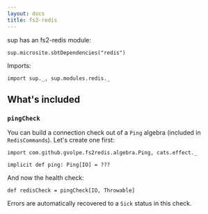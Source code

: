 ```yaml
---
layout: docs
title: fs2-redis
---
```


sup has an fs2-redis module:

```tut:passthrough
sup.microsite.sbtDependencies("redis")
```

Imports:
```tut:silent
import sup._, sup.modules.redis._
```

## What's included

### `pingCheck`

You can build a connection check out of a `Ping` algebra (included in `RedisCommands`). Let's create one first:

```tut:book
import com.github.gvolpe.fs2redis.algebra.Ping, cats.effect._

implicit def ping: Ping[IO] = ???
```

And now the health check:

```tut:book
def redisCheck = pingCheck[IO, Throwable]
```

Errors are automatically recovered to a `Sick` status in this check.
